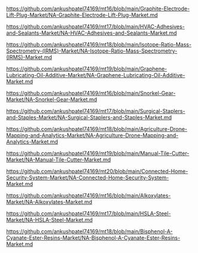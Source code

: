 <p><a href="https://github.com/ankushpatel74169/mt16/blob/main/Graphite-Electrode-Lift-Plug-Market/NA-Graphite-Electrode-Lift-Plug-Market.md">https://github.com/ankushpatel74169/mt16/blob/main/Graphite-Electrode-Lift-Plug-Market/NA-Graphite-Electrode-Lift-Plug-Market.md</a></p><p><a href="https://github.com/ankushpatel74169/mt17/blob/main/HVAC-Adhesives-and-Sealants-Market/NA-HVAC-Adhesives-and-Sealants-Market.md">https://github.com/ankushpatel74169/mt17/blob/main/HVAC-Adhesives-and-Sealants-Market/NA-HVAC-Adhesives-and-Sealants-Market.md</a></p><p><a href="https://github.com/ankushpatel74169/mt18/blob/main/Isotope-Ratio-Mass-Spectrometry-(IRMS)-Market/NA-Isotope-Ratio-Mass-Spectrometry-(IRMS)-Market.md">https://github.com/ankushpatel74169/mt18/blob/main/Isotope-Ratio-Mass-Spectrometry-(IRMS)-Market/NA-Isotope-Ratio-Mass-Spectrometry-(IRMS)-Market.md</a></p><p><a href="https://github.com/ankushpatel74169/mt19/blob/main/Graphene-Lubricating-Oil-Additive-Market/NA-Graphene-Lubricating-Oil-Additive-Market.md">https://github.com/ankushpatel74169/mt19/blob/main/Graphene-Lubricating-Oil-Additive-Market/NA-Graphene-Lubricating-Oil-Additive-Market.md</a></p><p><a href="https://github.com/ankushpatel74169/mt16/blob/main/Snorkel-Gear-Market/NA-Snorkel-Gear-Market.md">https://github.com/ankushpatel74169/mt16/blob/main/Snorkel-Gear-Market/NA-Snorkel-Gear-Market.md</a></p><p><a href="https://github.com/ankushpatel74169/mt17/blob/main/Surgical-Staplers-and-Staples-Market/NA-Surgical-Staplers-and-Staples-Market.md">https://github.com/ankushpatel74169/mt17/blob/main/Surgical-Staplers-and-Staples-Market/NA-Surgical-Staplers-and-Staples-Market.md</a></p><p><a href="https://github.com/ankushpatel74169/mt18/blob/main/Agriculture-Drone-Mapping-and-Analytics-Market/NA-Agriculture-Drone-Mapping-and-Analytics-Market.md">https://github.com/ankushpatel74169/mt18/blob/main/Agriculture-Drone-Mapping-and-Analytics-Market/NA-Agriculture-Drone-Mapping-and-Analytics-Market.md</a></p><p><a href="https://github.com/ankushpatel74169/mt19/blob/main/Manual-Tile-Cutter-Market/NA-Manual-Tile-Cutter-Market.md">https://github.com/ankushpatel74169/mt19/blob/main/Manual-Tile-Cutter-Market/NA-Manual-Tile-Cutter-Market.md</a></p><p><a href="https://github.com/ankushpatel74169/mt20/blob/main/Connected-Home-Security-System-Market/NA-Connected-Home-Security-System-Market.md">https://github.com/ankushpatel74169/mt20/blob/main/Connected-Home-Security-System-Market/NA-Connected-Home-Security-System-Market.md</a></p><p><a href="https://github.com/ankushpatel74169/mt16/blob/main/Alkoxylates-Market/NA-Alkoxylates-Market.md">https://github.com/ankushpatel74169/mt16/blob/main/Alkoxylates-Market/NA-Alkoxylates-Market.md</a></p><p><a href="https://github.com/ankushpatel74169/mt17/blob/main/HSLA-Steel-Market/NA-HSLA-Steel-Market.md">https://github.com/ankushpatel74169/mt17/blob/main/HSLA-Steel-Market/NA-HSLA-Steel-Market.md</a></p><p><a href="https://github.com/ankushpatel74169/mt18/blob/main/Bisphenol-A-Cyanate-Ester-Resins-Market/NA-Bisphenol-A-Cyanate-Ester-Resins-Market.md">https://github.com/ankushpatel74169/mt18/blob/main/Bisphenol-A-Cyanate-Ester-Resins-Market/NA-Bisphenol-A-Cyanate-Ester-Resins-Market.md</a></p>

